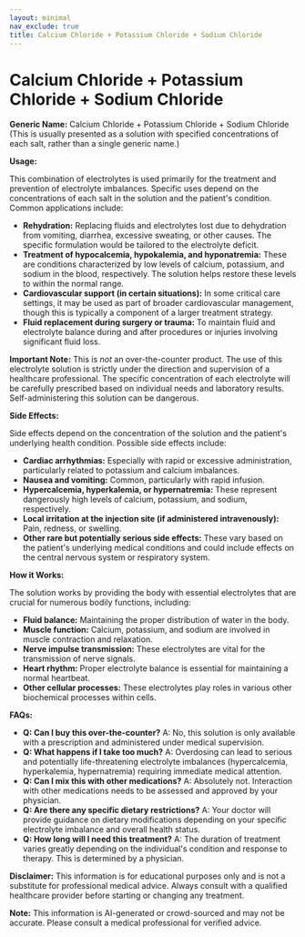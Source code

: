 ```yaml
---
layout: minimal
nav_exclude: true
title: Calcium Chloride + Potassium Chloride + Sodium Chloride
---
```


# Calcium Chloride + Potassium Chloride + Sodium Chloride

**Generic Name:** Calcium Chloride + Potassium Chloride + Sodium Chloride (This is usually presented as a solution with specified concentrations of each salt, rather than a single generic name.)

**Usage:**

This combination of electrolytes is used primarily for the treatment and prevention of electrolyte imbalances.  Specific uses depend on the concentrations of each salt in the solution and the patient's condition. Common applications include:

* **Rehydration:** Replacing fluids and electrolytes lost due to dehydration from vomiting, diarrhea, excessive sweating, or other causes.  The specific formulation would be tailored to the electrolyte deficit.
* **Treatment of hypocalcemia, hypokalemia, and hyponatremia:** These are conditions characterized by low levels of calcium, potassium, and sodium in the blood, respectively.  The solution helps restore these levels to within the normal range.
* **Cardiovascular support (in certain situations):**  In some critical care settings, it may be used as part of broader cardiovascular management, though this is typically a component of a larger treatment strategy.
* **Fluid replacement during surgery or trauma:**  To maintain fluid and electrolyte balance during and after procedures or injuries involving significant fluid loss.

**Important Note:**  This is *not* an over-the-counter product.  The use of this electrolyte solution is strictly under the direction and supervision of a healthcare professional.  The specific concentration of each electrolyte will be carefully prescribed based on individual needs and laboratory results.  Self-administering this solution can be dangerous.

**Side Effects:**

Side effects depend on the concentration of the solution and the patient's underlying health condition. Possible side effects include:

* **Cardiac arrhythmias:**  Especially with rapid or excessive administration, particularly related to potassium and calcium imbalances.
* **Nausea and vomiting:**  Common, particularly with rapid infusion.
* **Hypercalcemia, hyperkalemia, or hypernatremia:** These represent dangerously high levels of calcium, potassium, and sodium, respectively.
* **Local irritation at the injection site (if administered intravenously):**  Pain, redness, or swelling.
* **Other rare but potentially serious side effects:**  These vary based on the patient's underlying medical conditions and could include effects on the central nervous system or respiratory system.

**How it Works:**

The solution works by providing the body with essential electrolytes that are crucial for numerous bodily functions, including:

* **Fluid balance:**  Maintaining the proper distribution of water in the body.
* **Muscle function:**  Calcium, potassium, and sodium are involved in muscle contraction and relaxation.
* **Nerve impulse transmission:**  These electrolytes are vital for the transmission of nerve signals.
* **Heart rhythm:**  Proper electrolyte balance is essential for maintaining a normal heartbeat.
* **Other cellular processes:**  These electrolytes play roles in various other biochemical processes within cells.

**FAQs:**

* **Q: Can I buy this over-the-counter?** A: No, this solution is only available with a prescription and administered under medical supervision.
* **Q: What happens if I take too much?** A: Overdosing can lead to serious and potentially life-threatening electrolyte imbalances (hypercalcemia, hyperkalemia, hypernatremia) requiring immediate medical attention.
* **Q: Can I mix this with other medications?** A:  Absolutely not. Interaction with other medications needs to be assessed and approved by your physician.
* **Q:  Are there any specific dietary restrictions?** A:  Your doctor will provide guidance on dietary modifications depending on your specific electrolyte imbalance and overall health status.
* **Q: How long will I need this treatment?** A: The duration of treatment varies greatly depending on the individual's condition and response to therapy.  This is determined by a physician.


**Disclaimer:** This information is for educational purposes only and is not a substitute for professional medical advice. Always consult with a qualified healthcare provider before starting or changing any treatment.


**Note:** This information is AI-generated or crowd-sourced and may not be accurate. Please consult a medical professional for verified advice.
